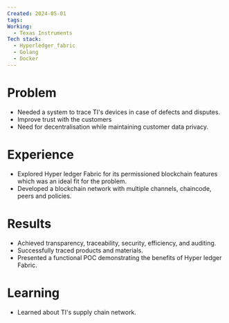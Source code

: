 ```yaml
---
Created: 2024-05-01
tags: 
Working:
  - Texas Instruments
Tech stack:
  - Hyperledger_fabric
  - Golang
  - Docker
---
```

# Problem

- Needed a system to trace TI's devices in case of defects and disputes.
- Improve trust with the customers
- Need for decentralisation while maintaining customer data privacy.
# Experience

- Explored Hyper ledger Fabric for its permissioned blockchain features which was an ideal fit for the problem.
- Developed a blockchain network with multiple channels, chaincode, peers and policies.
# Results

- Achieved transparency, traceability, security, efficiency, and auditing.
- Successfully traced products and materials.
- Presented a functional POC demonstrating the benefits of Hyper ledger Fabric.

# Learning

- Learned about TI's supply chain network.
